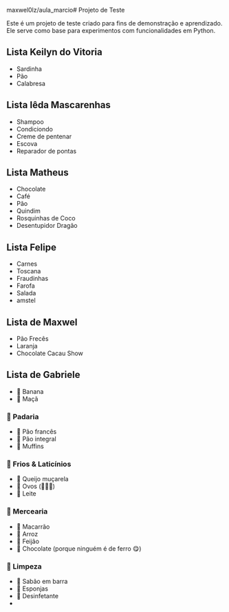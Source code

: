 maxwel0lz/aula_marcio# Projeto de Teste

Este é um projeto de teste criado para fins de demonstração e aprendizado. Ele serve como base para experimentos com funcionalidades em Python.

## Lista Keilyn do Vitoria

- Sardinha 
- Pão 
- Calabresa
## Lista Iêda Mascarenhas
- Shampoo
- Condiciondo
- Creme de pentenar
- Escova
- Reparador de pontas
## Lista Matheus
- Chocolate
- Café
- Pão
- Quindim
- Rosquinhas de Coco
- Desentupidor Dragão
## Lista Felipe
- Carnes 
- Toscana 
- Fraudinhas
- Farofa
- Salada
- amstel
## Lista de Maxwel
- Pão Frecês
- Laranja
- Chocolate Cacau Show
## Lista de Gabriele

- 🍌 Banana
- 🍎 Maçã

### 🥖 Padaria
- 🥐 Pão francês
- 🍞 Pão integral
- 🧁 Muffins

### 🧀 Frios & Laticínios
- 🧀 Queijo muçarela
- 🥚 Ovos (🥚🥚🥚)
- 🥛 Leite

### 🥫 Mercearia
- 🍝 Macarrão
- 🍚 Arroz
- 🫘 Feijão
- 🍫 Chocolate (porque ninguém é de ferro 😋)

### 🧽 Limpeza
- 🧼 Sabão em barra
- 🧽 Esponjas
- 🧴 Desinfetante
- 


